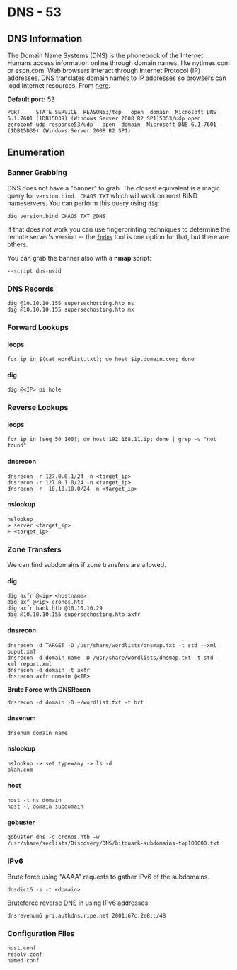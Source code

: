# DNS - 53

## DNS **Information** <a id="basic-information"></a>

The Domain Name Systems \(DNS\) is the phonebook of the Internet. Humans access information online through domain names, like nytimes.com or espn.com. Web browsers interact through Internet Protocol \(IP\) addresses. DNS translates domain names to [IP addresses](https://www.cloudflare.com/learning/dns/glossary/what-is-my-ip-address/) so browsers can load Internet resources. From [here](https://www.cloudflare.com/learning/dns/what-is-dns/).

**Default port:** 53

```text
PORT     STATE SERVICE  REASON53/tcp   open  domain  Microsoft DNS 6.1.7601 (1DB15D39) (Windows Server 2008 R2 SP1)5353/udp open  zeroconf udp-response53/udp   open  domain  Microsoft DNS 6.1.7601 (1DB15D39) (Windows Server 2008 R2 SP1)
```

## Enumeration <a id="enumeration"></a>

### **Banner Grabbing** <a id="banner-grabbing"></a>

DNS does not have a "banner" to grab. The closest equivalent is a magic query for `version.bind. CHAOS TXT` which will work on most BIND nameservers. You can perform this query using `dig`:

```text
dig version.bind CHAOS TXT @DNS
```

If that does not work you can use fingerprinting techniques to determine the remote server's version -- the [`fpdns`](https://github.com/kirei/fpdns) tool is one option for that, but there are others.

You can grab the banner also with a **nmap** script:

```text
--script dns-nsid
```

### DNS Records

```text
dig @10.10.10.155 supersechosting.htb ns
dig @10.10.10.155 supersechosting.htb mx
```

### Forward Lookups <a id="forward-lookups"></a>

#### loops <a id="loops"></a>

```text
for ip in $(cat wordlist.txt); do host $ip.domain.com; done
```

#### dig <a id="dig"></a>

```text
dig @<IP> pi.hole
```

### Reverse Lookups <a id="reverse-lookups"></a>

#### loops <a id="loops-2"></a>

```text
for ip in (seq 50 100); do host 192.168.11.ip; done | grep -v "not found"
```

#### dnsrecon <a id="dnsrecon"></a>

```text
dnsrecon -r 127.0.0.1/24 -n <target_ip>
dnsrecon -r 127.0.1.0/24 -n <target_ip>
dnsrecon -r  10.10.10.0/24 -n <target_ip>
```

#### nslookup <a id="nslookup"></a>

```text
nslookup
> server <target_ip>
> <target_ip>
```

### Zone Transfers  <a id="zone-transfers-find-subdomains"></a>

We can find subdomains if zone transfers are allowed.

#### dig <a id="dig-2"></a>

```text
dig axfr @<ip> <hostname>
dig axf @<ip> cronos.htb
dig axfr bank.htb @10.10.10.29
dig @10.10.10.155 supersechosting.htb axfr
```

#### dnsrecon <a id="dnsrecon-2"></a>

```text
dnsrecon -d TARGET -D /usr/share/wordlists/dnsmap.txt -t std --xml ouput.xml
dnsrecon -d domain_name -D /usr/share/wordlists/dnsmap.txt -t std --xml report.xml
dnsrecon -d domain -t axfr
dnsrecon axfr domain @<IP>
```

**Brute Force with DNSRecon**

```text
dnsrecon -d domain -D ~/wordlist.txt -t brt
```

#### dnsenum <a id="dnsenum"></a>

```text
dnsenum domain_name
```

#### nslookup <a id="nslookup-2"></a>

```text
nslookup -> set type=any -> ls -d 
blah.com
```

#### host <a id="host"></a>

```text
host -t ns domain
host -l domain subdomain
```

#### gobuster <a id="gobuster"></a>

```text
gobuster dns -d cronos.htb -w /usr/share/seclists/Discovery/DNS/bitquark-subdomains-top100000.txt
```

### IPv6 <a id="ipv6"></a>

Brute force using "AAAA" requests to gather IPv6 of the subdomains.

```text
dnsdict6 -s -t <domain>
```

Bruteforce reverse DNS in using IPv6 addresses

```text
dnsrevenum6 pri.authdns.ripe.net 2001:67c:2e8::/48
```

### Configuration Files <a id="configuration-files"></a>

```text
host.conf
resolv.conf
named.conf
```

